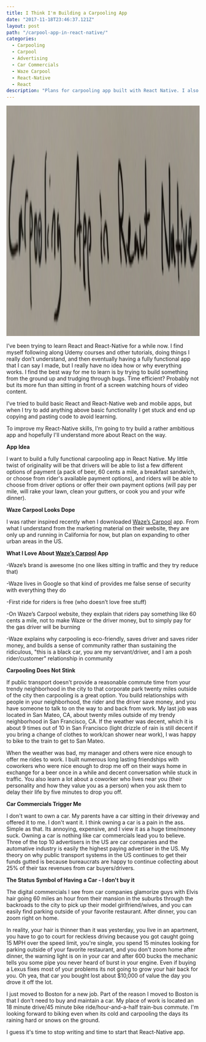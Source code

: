 ```yaml
---
title: I Think I'm Building a Carpooling App
date: "2017-11-18T23:46:37.121Z"
layout: post
path: "/carpool-app-in-react-native/"
categories:
  - Carpooling
  - Carpool
  - Advertising
  - Car Commercials
  - Waze Carpool
  - React-Native
  - React
description: "Plans for carpooling app built with React Native. I also rant about why I like Waze Carpool even though I've never used it, not wanting to own a car, carpooling, and not liking car commercials"
---
```


<img height="600" src="./appimage.png" alt="App built in React Native that looks like it was written by a five year old">

I’ve been trying to learn React and React-Native for a while now. I find myself following along Udemy courses and other tutorials, doing things I really don’t understand, and then eventually having a fully functional app that I can say I made, but I really have no idea how or why everything works. I find the best way for me to learn is by trying to build something from the ground up and trudging through bugs. Time efficient? Probably not but its more fun than sitting in front of a screen watching hours of video content.

I’ve tried to build basic React and React-Native web and mobile apps, but when I try to add anything above basic functionality I get stuck and end up copying and pasting code to avoid learning.

To improve my React-Native skills, I’m going to try build a rather ambitious app and hopefully I'll understand more about React on the way.

<strong>App Idea</strong>

I want to build a fully functional carpooling app in React Native. My little twist of originality will be that drivers will be able to list a few different options of payment (a pack of beer, 60 cents a mile, a breakfast sandwich, or choose from rider's available payment options), and riders will be able to choose from driver options or offer their own payment options (will pay per mile, will rake your lawn, clean your gutters, or cook you and your wife dinner).

<strong>Waze Carpool Looks Dope</strong>

I was rather inspired recently when I downloaded [Waze’s Carpool](https://www.waze.com/carpool/) app. From what I understand from the marketing material on their website, they are only up and running in California for now, but plan on expanding to other urban areas in the US.

<strong>What I Love About [Waze’s Carpool](https://www.waze.com/carpool/) App</strong>

-Waze’s brand is awesome (no one likes sitting in traffic and they try reduce that)

-Waze lives in Google so that kind of provides me false sense of security with everything they do

-First ride for riders is free (who doesn’t love free stuff)

-On Waze’s Carpool website, they explain that riders pay something like 60 cents a mile, not to make Waze or the driver money, but to simply pay for the gas driver will be burning

-Waze explains why carpooling is eco-friendly, saves driver and saves rider money, and builds a sense of community rather than sustaining the ridiculous, "this is a black car, you are my servant/driver, and I am a posh rider/customer" relationship in community

<strong>Carpooling Does Not Stink</strong>

If public transport doesn't provide a reasonable commute time from your trendy neighborhood in the city to that corporate park twenty miles outside of the city then carpooling is a great option. You build relationships with people in your neighborhood, the rider and the driver save money, and you have someone to talk to on the way to and back from work. My last job was located in San Mateo, CA, about twenty miles outside of my trendy neighborhood in San Francisco, CA. If the weather was decent, which it is about 9 times out of 10 in San Francisco (light drizzle of rain is still decent if you bring a change of clothes to work/can shower near work), I was happy to bike to the train to get to San Mateo.

When the weather was bad, my manager and others were nice enough to offer me rides to work. I built numerous long lasting friendships with coworkers who were nice enough to drop me off on their ways home in exchange for a beer once in a while and decent conversation while stuck in traffic. You also learn a lot about a coworker who lives near you (their personality and how they value you as a person) when you ask them to delay their life by five minutes to drop you off.

<strong>Car Commercials Trigger Me</strong>

I don't want to own a car. My parents have a car sitting in their driveway and offered it to me. I don't want it. I think owning a car is a pain in the ass. Simple as that. Its annoying, expensive, and I view it as a huge time/money suck. Owning a car is nothing like car commercials lead you to believe. Three of the top 10 advertisers in the US are car companies and the automative industry is easily the highest paying advertiser in the US. My theory on why public transport systems in the US continues to get their funds gutted is because bureaucrats are happy to continue collecting about 25% of their tax revenues from car buyers/drivers.

<strong>The Status Symbol of Having a Car - I don't buy it</strong>

The digital commercials I see from car companies glamorize guys with Elvis hair going 60 miles an hour from their mansion in the suburbs through the backroads to the city to pick up their model girlfriend/wives, and you can easily find parking outside of your favorite restaurant. After dinner, you can zoom right on home.

In reality, your hair is thinner than it was yesterday, you live in an apartment, you have to go to court for reckless driving because you got caught going 15 MPH over the speed limit, you're single, you spend 15 minutes looking for parking outside of your favorite restaurant, and you don't zoom home after dinner, the warning light is on in your car and after 600 bucks the mechanic tells you some pipe you never heard of burst in your engine. Even if buying a Lexus fixes most of your problems its not going to grow your hair back for you. Oh yea, that car you bought lost about $10,000 of value the day you drove it off the lot.

I just moved to Boston for a new job. Part of the reason I moved to Boston is that I don't need to buy and maintain a car. My place of work is located an 18 minute drive/45 minute bike ride/hour-and-a-half train-bus commute. I'm looking forward to biking even when its cold and carpooling the days its raining hard or snows on the ground.

I guess it's time to stop writing and time to start that React-Native app.
